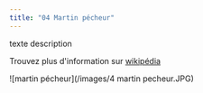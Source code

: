 ```yaml
---
title: "04 Martin pécheur"
---
```

texte description



Trouvez plus d'information sur [wikipédia](https://fr.wikipedia.org/wiki/Martin-p%C3%AAcheur_d%27Europe)

![martin pécheur](/images/4 martin pecheur.JPG)